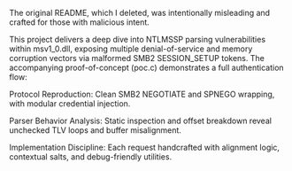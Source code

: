 The original README, which I deleted, was intentionally misleading and crafted for those with malicious intent.

This project delivers a deep dive into NTLMSSP parsing vulnerabilities within msv1_0.dll, exposing multiple denial-of-service and memory corruption vectors via malformed SMB2 SESSION_SETUP tokens. The accompanying proof-of-concept (poc.c) demonstrates a full authentication flow:

Protocol Reproduction: Clean SMB2 NEGOTIATE and SPNEGO wrapping, with modular credential injection.

Parser Behavior Analysis: Static inspection and offset breakdown reveal unchecked TLV loops and buffer misalignment.

Implementation Discipline: Each request handcrafted with alignment logic, contextual salts, and debug-friendly utilities.

